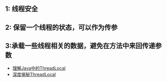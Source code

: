 ## 1: 线程安全

## 2: 保留一个线程的状态，可以作为传参

## 3:承载一些线程相关的数据，避免在方法中来回传递参数

- [理解Java中的ThreadLocal](https://droidyue.com/blog/2016/03/13/learning-threadlocal-in-java/)
- [深度揭秘ThreadLocal](https://zhuanlan.zhihu.com/p/34494674)